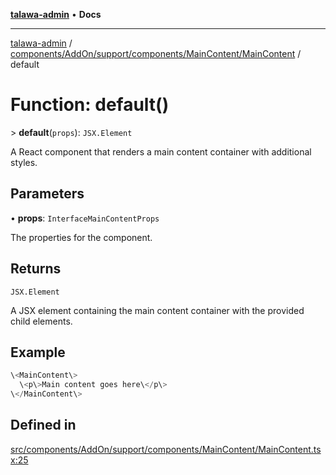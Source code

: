 [**talawa-admin**](../../../../../../../README.md) • **Docs**

***

[talawa-admin](../../../../../../../modules.md) / [components/AddOn/support/components/MainContent/MainContent](../README.md) / default

# Function: default()

\> **default**(`props`): `JSX.Element`

A React component that renders a main content container with additional styles.

## Parameters

• **props**: `InterfaceMainContentProps`

The properties for the component.

## Returns

`JSX.Element`

A JSX element containing the main content container with the provided child elements.

## Example

```ts
\<MainContent\>
  \<p\>Main content goes here\</p\>
\</MainContent\>
```

## Defined in

[src/components/AddOn/support/components/MainContent/MainContent.tsx:25](https://github.com/PalisadoesFoundation/talawa-admin/blob/3f6b41a67c6932f4c0bce6ffb822d4ef12ede8c8/src/components/AddOn/support/components/MainContent/MainContent.tsx#L25)
